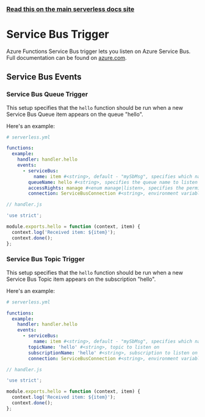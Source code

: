 <!--
title: Serverless Framework - Azure Functions Events - Service Bus
menuText: Service Bus
menuOrder: 4
description: Setting up Service Bus Events with Azure Functions via the Serverless Framework
layout: Doc
-->

<!-- DOCS-SITE-LINK:START automatically generated  -->

### [Read this on the main serverless docs site](https://www.serverless.com/framework/docs/providers/azure/events/servicebus)

<!-- DOCS-SITE-LINK:END -->

# Service Bus Trigger

Azure Functions Service Bus trigger lets you listen on Azure Service Bus. Full documentation can be found on [azure.com](https://docs.microsoft.com/en-us/azure/azure-functions/functions-bindings-service-bus).

## Service Bus Events

### Service Bus Queue Trigger

This setup specifies that the `hello` function should be run when a new Service
Bus Queue item appears on the queue "hello".

Here's an example:

```yml
# serverless.yml

functions:
  example:
    handler: handler.hello
    events:
      - serviceBus:
          name: item #<string>, default - "mySbMsg", specifies which name is available on `context.bindings`
        queueName: hello #<string>, specifies the queue name to listen on
        accessRights: manage #<enum manage|listen>, specifies the permission to use when listening on the queue (manage will create queue if not exists)
        connection: ServiceBusConnection #<string>, environment variable which contains Service Bus Namespace Connection String
```

```javascript
// handler.js

'use strict';

module.exports.hello = function (context, item) {
  context.log('Received item: ${item}');
  context.done();
};
```

### Service Bus Topic Trigger

This setup specifies that the `hello` function should be run when a new Service
Bus Topic item appears on the subscription "hello".

Here's an example:

```yml
# serverless.yml

functions:
  example:
    handler: handler.hello
    events:
      - serviceBus:
          name: item #<string>, default - "mySbMsg", specifies which name it's available on `context.bindings`
        topicName: 'hello' #<string>, topic to listen on
        subscriptionName: 'hello' #<string>, subscription to listen on
        connection: ServiceBusConnection #<string>, environment variable which contains Service Bus Namespace Connection String
```

```javascript
// handler.js

'use strict';

module.exports.hello = function (context, item) {
  context.log('Received item: ${item}');
  context.done();
};
```
